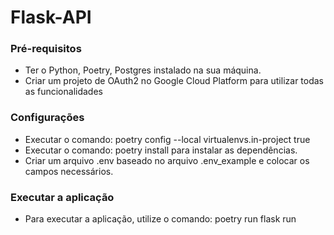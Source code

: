 # Flask-API

### Pré-requisitos

- Ter o Python, Poetry, Postgres instalado na sua máquina.
- Criar um projeto de OAuth2 no Google Cloud Platform para utilizar todas as funcionalidades

### Configurações
- Executar o comando: poetry config --local virtualenvs.in-project true
- Executar o comando: poetry install para instalar as dependências.
- Criar um arquivo .env baseado no arquivo .env_example e colocar os campos necessários.

### Executar a aplicação

- Para executar a aplicação, utilize o comando: poetry run flask run